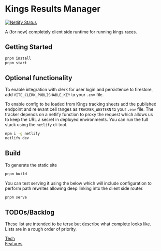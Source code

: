 # Kings Results Manager

[![Netlify Status](https://api.netlify.com/api/v1/badges/e5cffd5d-6924-4829-b7f3-3f5631b4c3b0/deploy-status)](https://app.netlify.com/sites/kings-krmui/deploys)

A (for now) completely client side runtime for running kings races.

## Getting Started

```bash
pnpm install
pnpm start
```

## Optional functionality

To enable integration with clerk for user login and persistence to firestore,
add `VITE_CLERK_PUBLISHABLE_KEY` to your `.env` file.

To enable config to be loaded from Kings tracking sheets add the published
endpoint and relevant cell ranges as `TRACKER_WESTERN` to your `.env` file.
The tracker depends on a netlify function to proxy the request which allows us
to keep the URL a secret in deployed environments. You can run the full stack
using the `netlify` cli tool.

```bash
npm i -g netlify
netlify dev
```

## Build

To generate the static site
```bash
pnpm build
```

You can test serving it using the below which will include configuration to
perform path rewrites allowing deep linking into the client side router.
```bash
pnpm serve
```

## TODOs/Backlog

These list are intended to be terse but describe what complete looks like.
Lists are in a rough order of priority.

[Tech](./docs/TODO_TECH.md)  
[Features](./docs/TODO_FEATURES.md)
